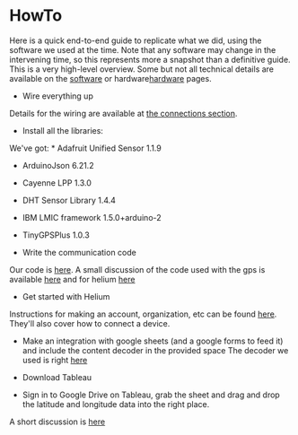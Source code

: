 # HowTo
Here is a quick end-to-end guide to replicate what we did, using the software we used at the time. Note that any software may change in the intervening time, so this represents more a snapshot than a definitive guide. This is a very high-level overview. Some but not all technical details are available on the [software](software.md) or hardware[hardware](hardware.md) pages.

* Wire everything up

Details for the wiring are available at [the connections section](hardware.md#connecting-everything). 

* Install all the libraries:

We've got:
    * Adafruit Unified Sensor 1.1.9
  * ArduinoJson 6.21.2
  * Cayenne LPP 1.3.0
  * DHT Sensor Library 1.4.4
  * IBM LMIC framework 1.5.0+arduino-2
  * TinyGPSPlus 1.0.3

* Write the communication code

Our code is [here](https://github.com/ArturoAmaya/CSE145-CatTracker/blob/main/final_project.ino). A small discussion of the code used with the gps is available [here](software.md#gps) and for helium [here](software.md#feather-to-helium)

* Get started with Helium

Instructions for making an account, organization, etc can be found [here](https://docs.helium.com/use-the-network/console/quickstart). They'll also cover how to connect a device.

* Make an integration with google sheets (and a google forms to feed it) and include the content decoder in the provided space
The decoder we used is right [here](software.md#helium-to-sheets-to-tableau)

* Download Tableau

* Sign in to Google Drive on Tableau, grab the sheet and drag and drop the latitude and longitude data into the right place.

A short discussion is [here](software.md#tableau-and-plotting)